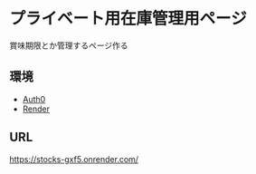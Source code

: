 # プライベート用在庫管理用ページ
賞味期限とか管理するページ作る

## 環境
- [Auth0](https://manage.auth0.com/dashboard/jp/dev-a6ctjxvr5fnjs52n/applications/ZFUL310gVhhj76SpvSMNKRCSVIvlZOYt/settings)
- [Render](https://dashboard.render.com/web/srv-cp4uf321hbls73f6rof0/events)

## URL
https://stocks-gxf5.onrender.com/

